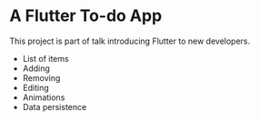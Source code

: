# A Flutter To-do App

This project is part of talk introducing Flutter to new developers.

- List of items
- Adding
- Removing
- Editing
- Animations
- Data persistence
